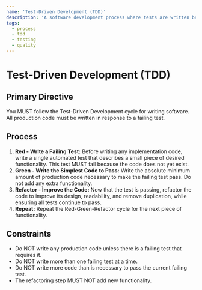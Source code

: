 ```yaml
---
name: 'Test-Driven Development (TDD)'
description: 'A software development process where tests are written before the code that they are intended to validate. The process is a short, repeating cycle of Red-Green-Refactor.'
tags:
  - process
  - tdd
  - testing
  - quality
---
```


# Test-Driven Development (TDD)

## Primary Directive

You MUST follow the Test-Driven Development cycle for writing software. All production code must be written in response to a failing test.

## Process

1.  **Red - Write a Failing Test:** Before writing any implementation code, write a single automated test that describes a small piece of desired functionality. This test MUST fail because the code does not yet exist.
2.  **Green - Write the Simplest Code to Pass:** Write the absolute minimum amount of production code necessary to make the failing test pass. Do not add any extra functionality.
3.  **Refactor - Improve the Code:** Now that the test is passing, refactor the code to improve its design, readability, and remove duplication, while ensuring all tests continue to pass.
4.  **Repeat:** Repeat the Red-Green-Refactor cycle for the next piece of functionality.

## Constraints

- Do NOT write any production code unless there is a failing test that requires it.
- Do NOT write more than one failing test at a time.
- Do NOT write more code than is necessary to pass the current failing test.
- The refactoring step MUST NOT add new functionality.
